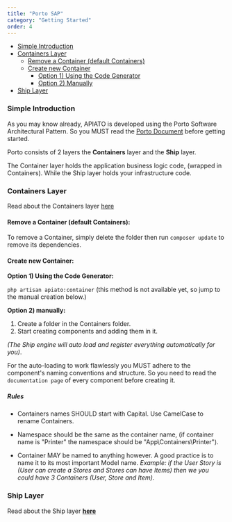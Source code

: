 ```yaml
---
title: "Porto SAP"
category: "Getting Started"
order: 4
---
```


* [Simple Introduction](#intro)
* [Containers Layer](#container-layer)
  * [Remove a Container (default Containers)](#rm-container)
  * [Create new Container](#new-Containter)
    * [Option 1) Using the Code Generator](#use-Generator)
    * [Option 2) Manually](#manual-new-container)
* [Ship Layer](#ship-layer)


<a name="intro"></a>
### Simple Introduction

As you may know already, APIATO is developed using the Porto Software Architectural Pattern. So you MUST read the [Porto Document](https://github.com/Mahmoudz/Porto) before getting started.

Porto consists of 2 layers the **Containers** layer and the **Ship** layer.

The Container layer holds the application business logic code, (wrapped in Containers). While the Ship layer holds your infrastructure code.

<a name="container-layer"></a>
### Containers Layer

Read about the Containers layer [here](https://github.com/Mahmoudz/Porto#Containers-Layer)

<a name="rm-container"></a>
#### Remove a Container (default Containers):

To remove a Container, simply delete the folder then run `composer update` to remove its dependencies.

<a name="new-Containter"></a>
#### Create new Container:

<a name="use-Generator"></a>
**Option 1) Using the Code Generator:**

`php artisan apiato:container`     (this method is not available yet, so jump to the manual creation below.)

<a name="manual-new-container"></a>
**Option 2) manually:**

1. Create a folder in the Containers folder.
2. Start creating components and adding them in it.

*(The Ship engine will auto load and register everything automatically for you)*.

For the auto-loading to work flawlessly you MUST adhere to the component's naming conventions and structure. So you need to read the `documentation page` of every component before creating it.

<a name="Rules"></a>
##### Rules

- Containers names SHOULD start with Capital. Use CamelCase to rename Containers.

- Namespace should be the same as the container name, (if container name is "Printer" the namespace should be "App\Containers\Printer").

- Container MAY be named to anything however. A good practice is to name it to its most important Model name. *Example: if the User Story is (User can create a Stores and Stores can have Items) then we you could have 3 Containers (User, Store and Item).*


<a name="ship-layer"></a>
### Ship Layer

Read about the Ship layer **[here](https://github.com/Mahmoudz/Porto#Port-Layer)**
